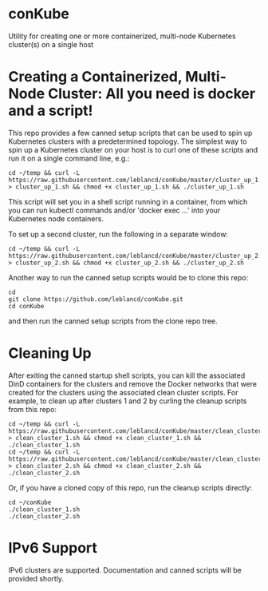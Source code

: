 # conKube
Utility for creating one or more containerized, multi-node Kubernetes cluster(s) on a single host

# Creating a Containerized, Multi-Node Cluster: All you need is docker and a script!
This repo provides a few canned setup scripts that can be used to spin up Kubernetes clusters with a predetermined topology.
The simplest way to spin up a Kubernetes cluster on your host is to curl one of these scripts and run it on a single command line, e.g.:
```
cd ~/temp && curl -L https://raw.githubusercontent.com/leblancd/conKube/master/cluster_up_1.sh > cluster_up_1.sh && chmod +x cluster_up_1.sh && ./cluster_up_1.sh
```
This script will set you in a shell script running in a container, from which you can run kubectl commands and/or 'docker exec ...' into your Kubernetes node containers.

To set up a second cluster, run the following in a separate window:
```
cd ~/temp && curl -L https://raw.githubusercontent.com/leblancd/conKube/master/cluster_up_2.sh > cluster_up_2.sh && chmod +x cluster_up_2.sh && ./cluster_up_2.sh
```

Another way to run the canned setup scripts would be to clone this repo:
```
cd
git clone https://github.com/leblancd/conKube.git
cd conKube
```
and then run the canned setup scripts from the clone repo tree. 

# Cleaning Up
After exiting the canned startup shell scripts, you can kill the associated DinD containers for the clusters and remove the Docker networks that were created for the clusters using the associated clean cluster scripts.
For example, to clean up after clusters 1 and 2  by curling the cleanup scripts from this repo:
```
cd ~/temp && curl -L https://raw.githubusercontent.com/leblancd/conKube/master/clean_cluster_1.sh > clean_cluster_1.sh && chmod +x clean_cluster_1.sh && ./clean_cluster_1.sh
cd ~/temp && curl -L https://raw.githubusercontent.com/leblancd/conKube/master/clean_cluster_2.sh > clean_cluster_2.sh && chmod +x clean_cluster_2.sh && ./clean_cluster_2.sh
```
Or, if you have a cloned copy of this repo, run the cleanup scripts directly:
```
cd ~/conKube
./clean_cluster_1.sh
./clean_cluster_2.sh
```

# IPv6 Support
IPv6 clusters are supported. Documentation and canned scripts will be provided shortly.

